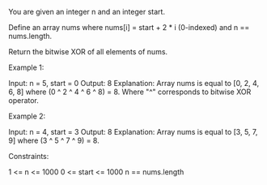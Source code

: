 You are given an integer n and an integer start.

Define an array nums where nums[i] = start + 2 * i (0-indexed) and n ==
nums.length.

Return the bitwise XOR of all elements of nums.


Example 1:


Input: n = 5, start = 0
Output: 8
Explanation: Array nums is equal to [0, 2, 4, 6, 8] where (0 ^ 2 ^ 4 ^ 6 ^ 8)
= 8.
Where "^" corresponds to bitwise XOR operator.


Example 2:


Input: n = 4, start = 3
Output: 8
Explanation: Array nums is equal to [3, 5, 7, 9] where (3 ^ 5 ^ 7 ^ 9) =
8.



Constraints:


1 <= n <= 1000
0 <= start <= 1000
n == nums.length




